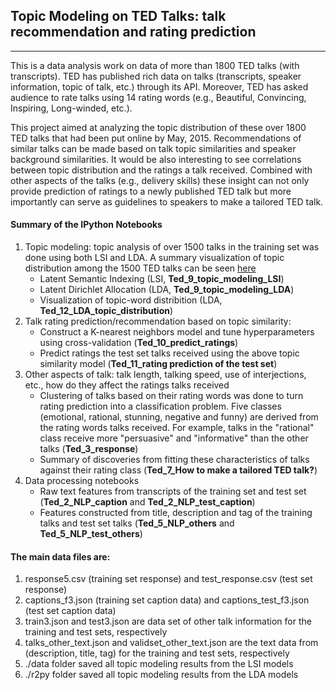 ## Topic Modeling on TED Talks: talk recommendation and rating prediction
---

This is a data analysis work on data of more than 1800 TED talks (with transcripts). TED has published rich data on talks (transcripts, speaker information, topic of talk, etc.) through its API. Moreover, TED has asked audience to rate talks using 14 rating words (e.g., Beautiful, Convincing, Inspiring, Long-winded, etc.). 

This project aimed at analyzing the topic distribution of these over 1800 TED talks that had been put online by May, 2015. Recommendations of similar talks can be made based on talk topic similarities and speaker background similarities. It would be also interesting to see correlations between topic distribution and the ratings a talk received. Combined with other aspects of the talks (e.g., delivery skills) these insight can not only provide prediction of ratings to a newly published TED talk but more importantly can serve as guidelines to speakers to make a tailored TED talk. 

#### Summary of the IPython Notebooks
  1. Topic modeling: topic analysis of over 1500 talks in the training set was done using both LSI and LDA. A summary visualization of topic distribution among the 1500 TED talks can be seen [here](https://cdn.rawgit.com/yesufeng/tedtalks/master/r2py/lda_25_3_auto.html)
      + Latent Semantic Indexing (LSI, **Ted_9_topic_modeling_LSI**)
      + Latent Dirichlet Allocation (LDA, **Ted_9_topic_modeling_LDA**)
      + Visualization of topic-word distribition (LDA, **Ted_12_LDA_topic_distribution**)
  2. Talk rating prediction/recommendation based on topic similarity: 
      + Construct a K-nearest neighbors model and tune hyperparameters using cross-validation (**Ted_10_predict_ratings**)
      + Predict ratings the test set talks received using the above topic similarity model (**Ted_11_rating prediction of the test set**)
  3. Other aspects of talk: talk length, talking speed, use of interjections, etc., how do they affect the ratings talks received
      + Clustering of talks based on their rating words was done to turn rating prediction into a classification problem. Five classes (emotional, rational, stunning, negative and funny) are derived from the rating words talks received. For example, talks in the "rational" class receive more "persuasive" and "informative" than the other talks (**Ted_3_response**)
      + Summary of discoveries from fitting these characteristics of talks against their rating class (**Ted_7_How to make a tailored TED talk?**)
  4. Data processing notebooks
      + Raw text features from transcripts of the training set and test set (**Ted_2_NLP_caption** and **Ted_2_NLP_test_caption**)
      + Features constructed from title, description and tag of the training talks and test set talks (**Ted_5_NLP_others** and **Ted_5_NLP_test_others**)

#### The main data files are:  
  1. response5.csv (training set response) and test_response.csv (test set response)  
  2. captions_f3.json (training set caption data) and captions_test_f3.json (test set caption data)  
  3. train3.json and test3.json are data set of other talk information for the training and test sets, respectively  
  4. talks_other_text.json and validset_other_text.json are the text data from (description, title, tag) for the training and test sets, respectively  
  5. ./data folder saved all topic modeling results from the LSI models
  6. ./r2py folder saved all topic modeling results from the LDA models

